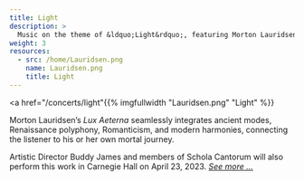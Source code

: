 ```yaml
---
title: Light
description: >
  Music on the theme of &ldquo;Light&rdquo;, featuring Morton Lauridsen&rsquo;s _Lux Aeterna_
weight: 3
resources:
  - src: /home/Lauridsen.png
    name: Lauridsen.png
    title: Light
---
```


<a href="/concerts/light"{{% imgfullwidth "Lauridsen.png" "Light" %}}</a>

Morton Lauridsen&rsquo;s _Lux Aeterna_ seamlessly integrates ancient modes, Renaissance polyphony,
Romanticism, and modern harmonies, connecting the listener to his or her own mortal journey.

Artistic Director Buddy James and members of Schola Cantorum will also perform this work
in Carnegie Hall on April 23, 2023. <a href="/sing">_See more ..._</a>
